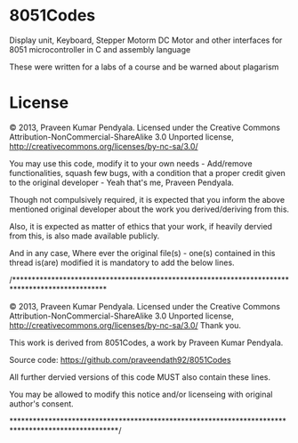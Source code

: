 8051Codes
=========

Display unit, Keyboard, Stepper Motorm DC Motor and other interfaces for 8051 microcontroller in C and assembly language

These were written for a labs of a course and be warned about plagarism



License
=======

© 2013, Praveen Kumar Pendyala. Licensed under the Creative Commons Attribution-NonCommercial-ShareAlike 3.0 Unported license, http://creativecommons.org/licenses/by-nc-sa/3.0/

You may use this code, modify it to your own needs - Add/remove functionalities, squash few bugs, with a condition that a proper credit given to the original developer - Yeah that's me, Praveen Pendyala.

Though not compulsively required, it is expected that you inform the above mentioned original developer about the work you derived/deriving from this.

Also, it is expected as matter of ethics that your work, if heavily dervied from this, is also made available publicly.

And in any case, Where ever the original file(s) - one(s) contained in this thread is(are) modified it is mandatory to add the below lines.

/************************************************************************************************

© 2013, Praveen Kumar Pendyala. Licensed under the Creative Commons Attribution-NonCommercial-ShareAlike 3.0 Unported license, http://creativecommons.org/licenses/by-nc-sa/3.0/ Thank you.

This work is derived from 8051Codes, a work by Praveen Kumar Pendyala.

Source code: https://github.com/praveendath92/8051Codes

All further dervied versions of this code MUST also contain these lines.

You may be allowed to modify this notice and/or licenseing with original author's consent.

***************************************************************************************************/
